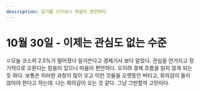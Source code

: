 ```yaml
---
description: 일기를 쓰다보니 마음이 편안하다
---
```


# 10월 30일 - 이제는 관심도 없는 수준

ㅇ오늘 코스피 2.5%가 떨어졌다 일기쓴다고 경제기사 보다 알았다. 관심을 안가지고 장기적으로 오른다는 믿음이 있으니 마음이 편안하다. 오히려 경제 흐름을 읽지 않게 되는듯 하다. 보통은 이러한 과정이 많이 오고 이런 것들을 오랫동안 버티고, 회의감이 들지 않아야 한다고 하는데. 나는 회의감이 오는 것 같다. 그냥 그만할까 고민이다.

